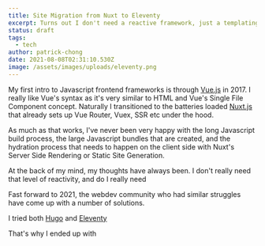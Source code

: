 ```yaml
---
title: Site Migration from Nuxt to Eleventy
excerpt: Turns out I don't need a reactive framework, just a templating framework
status: draft
tags:
  - tech
author: patrick-chong
date: 2021-08-08T02:31:10.530Z
image: /assets/images/uploads/eleventy.png
---
```


My first intro to Javascript frontend frameworks is through [Vue.js](https://github.com/vuejs/vue) in 2017. I really like Vue's syntax as it's very similar to HTML and Vue's Single File Component concept. Naturally I transitioned to the batteries loaded [Nuxt.js](https://github.com/nuxt/nuxt.js) that already sets up Vue Router, Vuex, SSR etc under the hood.

As much as that works, I've never been very happy with the long Javascript build process, the large Javascript bundles that are created, and the hydration process that needs to happen on the client side with Nuxt's Server Side Rendering or Static Site Generation.

At the back of my mind, my thoughts have always been. I don't really need that level of reactivity, and do I really need 

Fast forward to 2021, the webdev community who had similar struggles have come up with a number of solutions. 


I tried both [Hugo](https://github.com/gohugoio/hugo) and [Eleventy](https://github.com/11ty/eleventy/)

That's why I ended up with 

